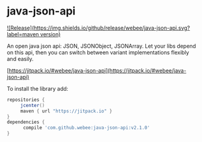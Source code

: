 # java-json-api

[![Release](https://img.shields.io/github/release/webee/java-json-api.svg?label=maven version)](https://jitpack.io/#webee/java-json-api)

An open java json api: JSON, JSONObject, JSONArray.
Let your libs depend on this api, then you can switch between variant implementations flexibly and easily.

[https://jitpack.io/#webee/java-json-api](https://jitpack.io/#webee/java-json-api)

To install the library add:

   ```gradle
   repositories {
        jcenter()
        maven { url "https://jitpack.io" }
   }
   dependencies {
         compile 'com.github.webee:java-json-api:v2.1.0'
   }
   ```